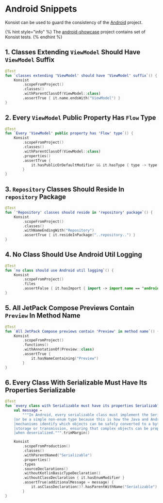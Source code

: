 # Android Snippets

Konsist can be used to guard the consistency of the [Android](https://www.android.com/) project.

{% hint style="info" %}
The [android-showcase](https://github.com/igorwojda/android-showcase) project contains set of Konsist tests.
{% endhint %}

## 1. Classes Extending `ViewModel` Should Have `ViewModel` Suffix

```kotlin
@Test
fun `classes extending 'ViewModel' should have 'ViewModel' suffix`() {
    Konsist
        .scopeFromProject()
        .classes()
        .withParentClassOf(ViewModel::class)
        .assertTrue { it.name.endsWith("ViewModel") }
}
```

## 2. Every `ViewModel` Public Property Has `Flow` Type

```kotlin
@Test
fun `Every 'ViewModel' public property has 'Flow' type`() {
    Konsist
        .scopeFromProject()
        .classes()
        .withParentClassOf(ViewModel::class)
        .properties()
        .assertTrue {
            it.hasPublicOrDefaultModifier && it.hasType { type -> type.name == "kotlinx.coroutines.flow.Flow" }
        }
}
```

## 3. `Repository` Classes Should Reside In `repository` Package

```kotlin
@Test
fun `'Repository' classes should reside in 'repository' package`() {
    Konsist
        .scopeFromProject()
        .classes()
        .withNameEndingWith("Repository")
        .assertTrue { it.resideInPackage("..repository..") }
}
```

## 4. No Class Should Use Android Util Logging

```kotlin
@Test
fun `no class should use Android util logging`() {
    Konsist
        .scopeFromProject()
        .files
        .assertFalse { it.hasImport { import -> import.name == "android.util.Log" } }
}
```

## 5. All JetPack Compose Previews Contain `Preview` In Method Name

```kotlin
@Test
fun `All JetPack Compose previews contain 'Preview' in method name`() {
    Konsist
        .scopeFromProject()
        .functions()
        .withAnnotationOf(Preview::class)
        .assertTrue {
            it.hasNameContaining("Preview")
        }
}
```

## 6. Every Class With Serializable Must Have Its Properties Serializable

```kotlin
@Test
fun `every class with Serializable must have its properties Serializable`() {
    val message =
        """In Android, every serializable class must implement the Serializable interface 
    |or be a simple non-enum type because this is how the Java and Android serialization 
    |mechanisms identify which objects can be safely converted to a byte stream for 
    |storage or transmission, ensuring that complex objects can be properly reconstructed 
    |when deserialized.""".trimMargin()

    Konsist
        .scopeFromProduction()
        .classes()
        .withParentNamed("Serializable")
        .properties()
        .types
        .sourceDeclarations()
        .withoutKotlinBasicTypeDeclaration()
        .withoutClassDeclaration { it.hasEnumModifier }
        .assertTrue(additionalMessage = message) {
            it.asClassDeclaration()?.hasParentWithName("Serializable")
        }
}
```

